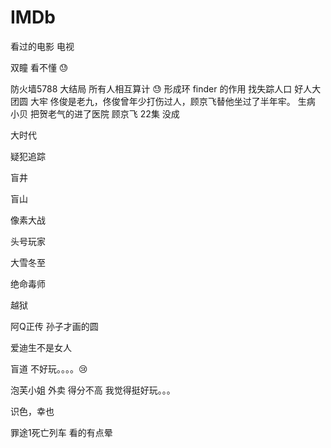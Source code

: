 # IMDb

看过的电影  电视

双瞳   看不懂 😓

防火墙5788   大结局 所有人相互算计 😓 形成环   finder 的作用 找失踪人口 好人大团圆
大牢  佟俊是老九，佟俊曾年少打伤过人，顾京飞替他坐过了半年牢。
生病  小贝  把贺老气的进了医院
顾京飞     22集   没成


大时代

疑犯追踪

盲井

盲山

像素大战

头号玩家

大雪冬至

绝命毒师

越狱


阿Q正传 孙子才画的圆 

爱迪生不是女人



盲道   不好玩。。。。😢

泡芙小姐  外卖  得分不高   我觉得挺好玩。。。

识色，幸也

罪途1死亡列车        看的有点晕
